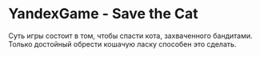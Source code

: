 # YandexGame - Save the Cat
Суть игры состоит в том, чтобы спасти кота, захваченного бандитами. Только достойный обрести кошачую ласку способен это сделать. 
